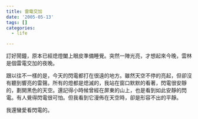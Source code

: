 ```yaml
---
title: 雷電交加
date: '2005-05-13'
tags: []
categories:
  - life

---
```

訂好鬧鐘，原本已經熄燈闔上眼皮準備睡覺。突然一陣光亮，才想起來今晚，雲林是個雷電交加的夜晚。  
  
跟以往不一樣的是，今天的閃電都打在很遠的地方。雖然天空不停的亮起，但卻沒有聽到響亮的雷聲。所有的燈都是熄滅的，我站在窗口默默的看著，閃電很安靜的，劃開黑色的天空。還記得小時候曾經在屏東的山上，也是看到如此安靜的閃電。有人覺得閃電很可怕。但我看到它漫佈在天空時，卻是形容不出的平靜。  
  
我還蠻愛看閃電的。